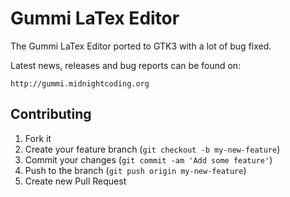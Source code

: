 Gummi LaTex Editor
==================
The Gummi LaTex Editor ported to GTK3 with a lot of bug fixed.

Latest news, releases and bug reports can be found on:

    http://gummi.midnightcoding.org

Contributing
------------
1. Fork it
2. Create your feature branch (`git checkout -b my-new-feature`)
3. Commit your changes (`git commit -am 'Add some feature'`)
4. Push to the branch (`git push origin my-new-feature`)
5. Create new Pull Request
